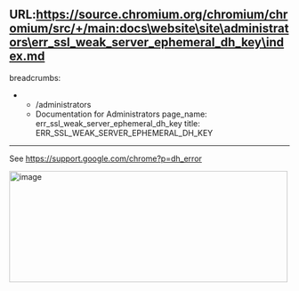 URL:https://source.chromium.org/chromium/chromium/src/+/main:docs\website\site\administrators\err_ssl_weak_server_ephemeral_dh_key\index.md
---
breadcrumbs:
- - /administrators
  - Documentation for Administrators
page_name: err_ssl_weak_server_ephemeral_dh_key
title: ERR_SSL_WEAK_SERVER_EPHEMERAL_DH_KEY
---

See <https://support.google.com/chrome?p=dh_error>

<img alt="image"
src="https://www.google.com/chart?chc=sites&cht=d&chdp=sites&chl=%5B%5BGoogle+Gadget'%3D20'f%5Cv'a%5C%3D0'10'%3D499'0'dim'%5Cbox1'b%5CF6F6F6'fC%5CF6F6F6'eC%5C0'sk'%5C%5B%22Page+Redirect%22'%5D'a%5CV%5C%3D12'f%5C%5DV%5Cta%5C%3D10'%3D0'%3D500'%3D197'dim'%5C%3D10'%3D10'%3D500'%3D197'vdim'%5Cbox1'b%5Cva%5CF6F6F6'fC%5CC8C8C8'eC%5C'a%5C%5Do%5CLauto'f%5C&sig=RmVa16ZL_UQQmL8IDyOROP2fErI"
height=200 width=500>
